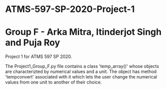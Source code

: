 # ATMS-597-SP-2020-Project-1

# Group F - Arka Mitra, Itinderjot Singh and Puja Roy

Project 1 for ATMS 597 SP 2020.

The Project1_Group_F.py file contains a class 'temp_array()' whose objects are characterizted by numerical values and a unit. The object has method 'tempconvert' associated with it which lets the user change the numerical values from one unit to another of their choice.
